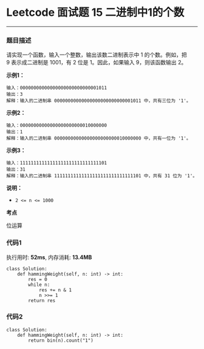 # Leetcode 面试题 15 二进制中1的个数
***
### 题目描述

请实现一个函数，输入一个整数，输出该数二进制表示中 1 的个数。例如，把 9 表示成二进制是 1001，有 2 位是 1。因此，如果输入 9，则该函数输出 2。

**示例1：**    

	输入：00000000000000000000000000001011
	输出：3
	解释：输入的二进制串 00000000000000000000000000001011 中，共有三位为 '1'。
	
**示例2：**

	输入：00000000000000000000000010000000
	输出：1
	解释：输入的二进制串 00000000000000000000000010000000 中，共有一位为 '1'。

**示例3：**

	输入：11111111111111111111111111111101
	输出：31
	解释：输入的二进制串 11111111111111111111111111111101 中，共有 31 位为 '1'。

**说明：**

* `2 <= n <= 1000`


**考点**

位运算


### 代码1
执行用时: **52ms**, 内存消耗: **13.4MB**

```
class Solution:
    def hammingWeight(self, n: int) -> int:
        res = 0
        while n:
            res += n & 1
            n >>= 1
        return res
```

### 代码2

```
class Solution:
    def hammingWeight(self, n: int) -> int:
        return bin(n).count("1")
```







